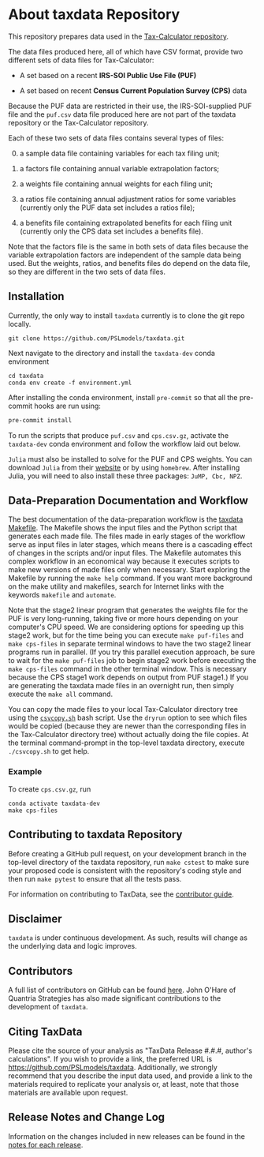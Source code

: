 About taxdata Repository
========================

This repository prepares data used in the [Tax-Calculator
repository](https://github.com/open-source-economics/Tax-Calculator).

The data files produced here, all of which have CSV format, provide
two different sets of data files for Tax-Calculator:

- A set based on a recent **IRS-SOI Public Use File (PUF)**

- A set based on recent **Census Current Population Survey (CPS)** data

Because the PUF data are restricted in their use, the IRS-SOI-supplied
PUF file and the `puf.csv` data file produced here are not part of the
taxdata repository or the Tax-Calculator repository.

Each of these two sets of data files contains several types of files:

0. a sample data file containing variables for each tax filing unit;

1. a factors file containing annual variable extrapolation factors;

2. a weights file containing annual weights for each filing unit;

3. a ratios file containing annual adjustment ratios for some variables
   (currently only the PUF data set includes a ratios file);

4. a benefits file containing extrapolated benefits for each filing unit
   (currently only the CPS data set includes a benefits file).

Note that the factors file is the same in both sets of data files
because the variable extrapolation factors are independent of the
sample data being used.  But the weights, ratios, and benefits files
do depend on the data file, so they are different in the two sets of
data files.

Installation
-----------

Currently, the only way to install `taxdata` currently is to clone the git
repo locally.
```
git clone https://github.com/PSLmodels/taxdata.git
```
Next navigate to the directory and install the `taxdata-dev` conda environment
```
cd taxdata
conda env create -f environment.yml
```

After installing the conda environment, install `pre-commit` so that all the
pre-commit hooks are run using:
```bash
pre-commit install
```
To run the scripts that produce `puf.csv` and `cps.csv.gz`, activate the
`taxdata-dev` conda environment and follow the workflow laid out below.

`Julia` must also be installed to solve for the PUF and CPS weights. You 
can download `Julia` from their [website](https://julialang.org/downloads/)
or by using `homebrew`. After installing Julia, you will need to also install
these three packages: `JuMP, Cbc, NPZ`.

Data-Preparation Documentation and Workflow
-------------------------------------------

The best documentation of the data-preparation workflow is the
[taxdata Makefile](Makefile).  The Makefile shows the input files and
the Python script that generates each made file.  The files made in
early stages of the workflow serve as input files in later stages,
which means there is a cascading effect of changes in the scripts
and/or input files.  The Makefile automates this complex workflow in
an economical way because it executes scripts to make new versions of
made files only when necessary.  Start exploring the Makefile by
running the `make help` command.  If you want more background on the
make utility and makefiles, search for Internet links with the
keywords `makefile` and `automate`.

Note that the stage2 linear program that generates the weights file for the PUF
is very long-running, taking five or more hours depending on your
computer's CPU speed.  We are considering options for speeding up this
stage2 work, but for the time being you can execute `make puf-files`
and `make cps-files` in separate terminal windows to have the two
stage2 linear programs run in parallel.  (If you try this parallel
execution approach, be sure to wait for the `make puf-files` job to
begin stage2 work before executing the `make cps-files` command in
the other terminal window.  This is necessary because the CPS stage1
work depends on output from PUF stage1.)  If you are generating the
taxdata made files in an overnight run, then simply execute the `make
all` command.

You can copy the made files to your local Tax-Calculator directory
tree using the [`csvcopy.sh`](csvcopy.sh) bash script.  Use the `dryrun`
option to see which files would be copied (because they are newer than
the corresponding files in the Tax-Calculator directory tree) without
actually doing the file copies.  At the terminal command-prompt in the
top-level taxdata directory, execute `./csvcopy.sh` to get help.

### Example

To create `cps.csv.gz`, run
```
conda activate taxdata-dev
make cps-files
```


Contributing to taxdata Repository
----------------------------------

Before creating a GitHub pull request, on your development branch in
the top-level directory of the taxdata repository, run `make cstest`
to make sure your proposed code is consistent with the repository's
coding style and then run `make pytest` to ensure that all the tests
pass.

For information on contributing to TaxData, see the [contributor guide](CONTRIBUTING.md).

Disclaimer
----------

`taxdata` is under continuous development. As such, results will change as the
underlying data and logic improves.


Contributors
------------

A full list of contributors on GitHub can be found 
[here](https://github.com/PSLmodels/taxdata/graphs/contributors). John O'Hare
of Quantria Strategies has also made significant contributions to the
development of `taxdata`.

Citing TaxData
--------------

Please cite the source of your analysis as "TaxData Release #.#.#, author's calculations".
If you wish to provide a link, the preferred URL is https://github.com/PSLmodels/taxdata.
Additionally, we strongly recommend that you describe the input data used, and 
provide a link to the materials required to replicate your analysis or, at least, 
note that those materials are available upon request.

Release Notes and Change Log
----------------------------

Information on the changes included in new releases can be found in the [notes for each release](https://github.com/PSLmodels/taxdata/releases).

